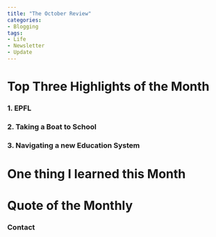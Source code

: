 ```yaml
---
title: "The October Review"
categories:
- Blogging
tags:
- Life
- Newsletter
- Update
---
```



# Top Three Highlights of the Month

### 1. EPFL

### 2. Taking a Boat to School

### 3. Navigating a new Education System


# One thing I learned this Month

### 


# Quote of the Monthly 

### Contact